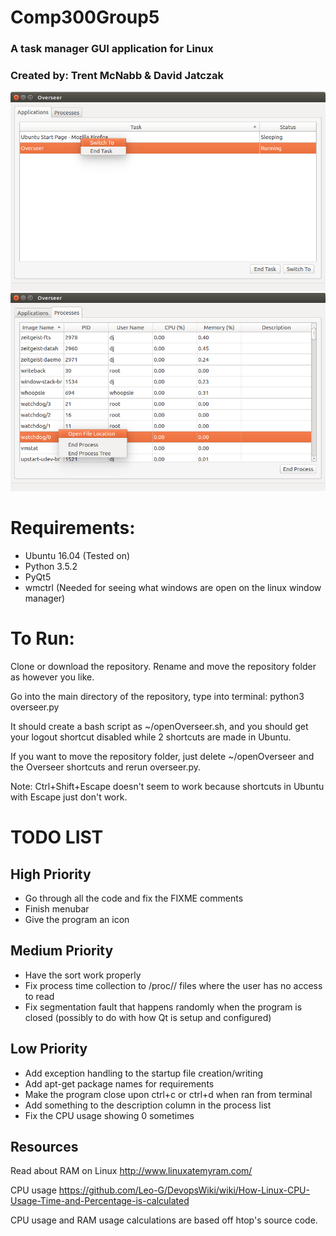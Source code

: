 # Comp300Group5
### A task manager GUI application for Linux
### Created by: Trent McNabb & David Jatczak

![Alt text](preview1.png?raw=true)
![Alt text](preview2.png?raw=true)

# Requirements:
- Ubuntu 16.04 (Tested on)
- Python 3.5.2
- PyQt5
- wmctrl (Needed for seeing what windows are open on the linux window manager)

# To Run:
Clone or download the repository. Rename and move the repository folder as however you like.

Go into the main directory of the repository, type into terminal: python3 overseer.py

It should create a bash script as ~/openOverseer.sh, and you should get your logout shortcut disabled while 2 shortcuts are made in Ubuntu.

If you want to move the repository folder, just delete ~/openOverseer and the Overseer shortcuts and rerun overseer.py.

Note: Ctrl+Shift+Escape doesn't seem to work because shortcuts in Ubuntu with Escape just don't work.

# TODO LIST

## High Priority

- Go through all the code and fix the FIXME comments
- Finish menubar
- Give the program an icon

## Medium Priority

- Have the sort work properly
- Fix process time collection to /proc/<PID>/ files where the user has no access to read
- Fix segmentation fault that happens randomly when the program is closed (possibly to do with how Qt is setup and configured)

## Low Priority

- Add exception handling to the startup file creation/writing
- Add apt-get package names for requirements
- Make the program close upon ctrl+c or ctrl+d when ran from terminal
- Add something to the description column in the process list
- Fix the CPU usage showing 0 sometimes


## Resources

Read about RAM on Linux
http://www.linuxatemyram.com/

CPU usage
https://github.com/Leo-G/DevopsWiki/wiki/How-Linux-CPU-Usage-Time-and-Percentage-is-calculated

CPU usage and RAM usage calculations are based off htop's source code.
